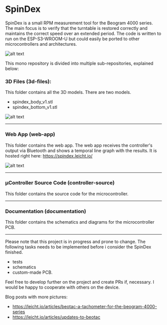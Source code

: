 # SpinDex
SpinDex is a small RPM measurement tool for the Beogram 4000 series.
The main focus is to verify that the turntable is restored correctly and maintains the correct speed over an extended period.
The code is written to run on the ESP-S3-WROOM-U but could easily be ported to other microcontrollers and architectures.

![alt text](https://ni.leicht.io/updates-to-beotac-a256b3fc-64fd-464c-9166-10d07f8a27e8.jpg)

This mono repository is divided into multiple sub-repositories, explained below:


### 3D Files (3d-files):
This folder contains all the 3D models. There are two models.
- spindex_body_v1.stl
- spindex_bottom_v1.stl

![alt text](https://github.com/leicht-io/astraeus/blob/master/3d-files/rendering_1.png?raw=true)

---

### Web App (web-app)
This folder contains the web app. The web app receives the controller's output via Bluetooth and shows a temporal line graph with the results. It is hosted right here: https://spindex.leicht.io/

![alt text](https://github.com/leicht-io/astraeus/blob/master/documentation/images/desktop-screenshot.png?raw=true)

---

### µController Source Code (controller-source)
This folder contains the source code for the microcontroller.

---

### Documentation (documentation)
This folder contains the schematics and diagrams for the microcontroller PCB.

---

Please note that this project is in progress and prone to change. The following tasks needs to be implemented before i consider the SpinDex finished.

- tests
- schematics
- custom-made PCB.

Feel free to develop further on the project and create PRs if, necessary. I would be happy to cooperate with others on the device.

Blog posts with more pictures:

- https://leicht.io/articles/beotac-a-tachometer-for-the-beogram-4000-series
- https://leicht.io/articles/updates-to-beotac
